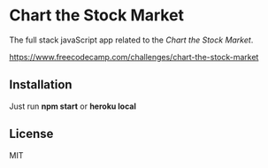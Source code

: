 # Chart the Stock Market

The full stack javaScript app related to the *Chart the Stock Market*.

https://www.freecodecamp.com/challenges/chart-the-stock-market

## Installation

Just run **npm start** or **heroku local**

## License

MIT